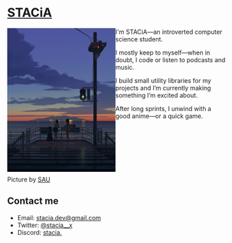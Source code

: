 # [STACiA](https://twitter.com/stacia__x)

<p float="left">
<img src='assets/new_pic.jpeg' width='250' align="left">
    <p float="left">
I'm STACiA—an introverted computer science student.

I mostly keep to myself—when in doubt, I code or listen to podcasts and music.

I build small utility libraries for my projects and I’m currently making something I’m excited about.

After long sprints, I unwind with a good anime—or a quick game.

<br>
<br>
<br>
<br>
<br>
<br>

Picture by [SAU](https://twitter.com/bysau_/status/1390297979114950661)
<!-- Inspired by [instance01](https://github.com/instance01/instance01) -->

## Contact me
- Email: [stacia.dev@gmail.com](mailto:stacia.dev@gmail.com)
- Twitter: [@stacia__x](https://twitter.com/stacia__x)
- Discord: [stacia.](https://discord.com/users/240059262297047041)

<!-- <img src="https://raw.githubusercontent.com/bornmay/bornmay/Update/svg/Bottom.svg"> -->